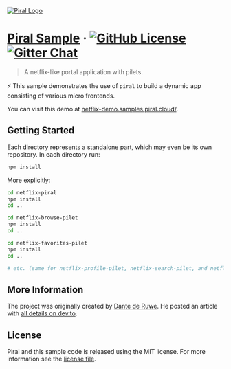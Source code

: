 [![Piral Logo](https://github.com/smapiot/piral/raw/main/docs/assets/logo.png)](https://piral.io)

# [Piral Sample](https://piral.io) &middot; [![GitHub License](https://img.shields.io/badge/license-MIT-blue.svg)](https://github.com/smapiot/piral/blob/main/LICENSE) [![Gitter Chat](https://badges.gitter.im/gitterHQ/gitter.png)](https://gitter.im/piral-io/community)

> A netflix-like portal application with pilets.

:zap: This sample demonstrates the use of `piral` to build a dynamic app consisting of various micro frontends.

You can visit this demo at [netflix-demo.samples.piral.cloud/](https://netflix-demo.samples.piral.cloud/).

## Getting Started

Each directory represents a standalone part, which may even be its own repository. In each directory run:

```sh
npm install
```

More explicitly:

```sh
cd netflix-piral
npm install
cd ..

cd netflix-browse-pilet
npm install
cd ..

cd netflix-favorites-pilet
npm install
cd ..

# etc. (same for netflix-profile-pilet, netflix-search-pilet, and netflix-watch-pilet)
```

## More Information

The project was originally created by [Dante de Ruwe](https://github.com/dantederuwe/). He posted an article with [all details on dev.to](https://dev.to/dantederuwe/my-experiences-creating-a-netflix-clone-using-microfrontends-1n46).

## License

Piral and this sample code is released using the MIT license. For more information see the [license file](./LICENSE).
